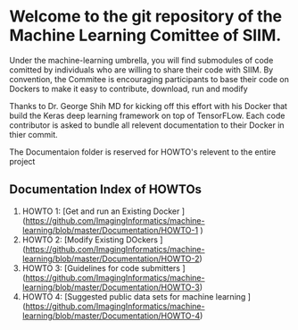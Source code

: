 # Welcome to the git repository of the Machine Learning Comittee of SIIM. 

Under the machine-learning umbrella, you will find submodules of code
comitted by individuals who are willing to share their code with SIIM. 
By convention, the Commitee is encouraging participants to base their
code on Dockers to make it easy to contribute, download, run and modify

Thanks to Dr. George Shih MD for kicking off this effort with his Docker 
that build the Keras deep learning framework on top of TensorFLow. Each 
code contributor is asked to bundle all relevent documentation to their
Docker in thier commit. 

The Documentaion folder is reserved for HOWTO's relevent to the entire
project

Documentation Index of HOWTOs
--
1. HOWTO 1: [Get and run an Existing Docker ] (https://github.com/ImagingInformatics/machine-learning/blob/master/Documentation/HOWTO-1 )
1. HOWTO 2: [Modify Existing DOckers ] (https://github.com/ImagingInformatics/machine-learning/blob/master/Documentation/HOWTO-2)
1. HOWTO 3: [Guidelines for code submitters ] (https://github.com/ImagingInformatics/machine-learning/blob/master/Documentation/HOWTO-3)
1. HOWTO 4: [Suggested public data sets for machine learning ] (https://github.com/ImagingInformatics/machine-learning/blob/master/Documentation/HOWTO-4)






